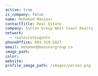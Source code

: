 ```yaml
---
active: true
is_company: false
name: Mohamed Mansour
contactTitle: Real Estate
company: Sutton Group West Coast Realty
network:
  - realestateagents
phoneOffice: 604-319-5827
email: mohamed@mansourgroup.ca
image_path:
color:
website:
profile_image_path: /images/person.png
---
```



